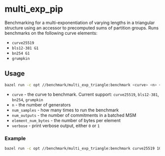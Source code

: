 # multi_exp_pip
Benchmarking for a multi-exponentiation of varying lengths in a triangular structure using an 
accessor to precomputed sums of partition groups. Runs benchmarks on the following curve elements:
- `curve25519`
- `bls12-381 G1`
- `bn254 G1`
- `grumpkin`

## Usage
```sh
bazel run -c opt //benchmark/multi_exp_triangle:benchmark <curve> <n> <num_samples> <num_outputs> <element_num_bytes> <verbose>
```
- `curve` - the curve to benchmark. Current support: `curve25519`, `bls12-381`, `bn254`, `grumpkin`
- `n` - the number of generators
- `num_samples` - how many times to run the benchmark
- `num_outputs` - the number of commitments in a batched MSM
- `element_num_bytes` - the number of bytes per element
- `verbose` - print verbose output, either `0` or `1`

### Example
```sh
bazel run -c opt //benchmark/multi_exp_triangle:benchmark curve25519 1024 30 1024 32 0
```
